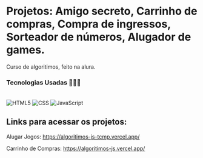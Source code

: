 # Projetos: Amigo secreto, Carrinho de compras, Compra de ingressos, Sorteador de números, Alugador de games.
Curso de algoritimos, feito na alura.

### Tecnologias Usadas 🧑🏽‍💻
<div style="display:inline-block"><br>
  <img align="center" alt="HTML5" src="https://img.shields.io/badge/HTML5-E34F26?style=for-the-badge&logo=html5&logoColor=white">
  <img align="center" alt="CSS" src="https://img.shields.io/badge/CSS3-1572B6?style=for-the-badge&logo=css3&logoColor=white">
  <img align="center" alt="JavaScript" src="https://img.shields.io/badge/JavaScript-323330?style=for-the-badge&logo=javascript&logoColor=F7DF1E">
</div>

## Links para acessar os projetos:
<p>Alugar Jogos: <a href="https://algoritimos-js-tcmp.vercel.app/">https://algoritimos-js-tcmp.vercel.app/</a></p>
<p>Carrinho de Compras: <a href="https://algoritimos-js.vercel.app/" target="_blank">https://algoritimos-js.vercel.app/</a></p>
